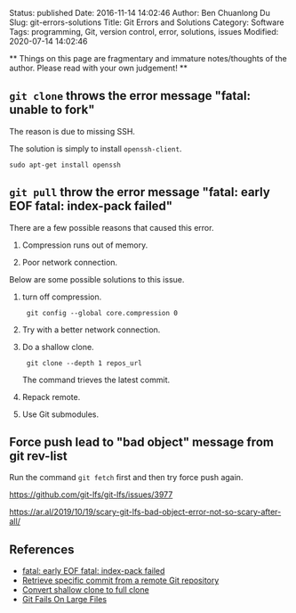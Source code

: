 Status: published
Date: 2016-11-14 14:02:46
Author: Ben Chuanlong Du
Slug: git-errors-solutions
Title: Git Errors and Solutions
Category: Software
Tags: programming, Git, version control, error, solutions, issues
Modified: 2020-07-14 14:02:46

**
Things on this page are fragmentary and immature notes/thoughts of the author.
Please read with your own judgement!
**

## `git clone` throws the error message "fatal: unable to fork"

The reason is due to missing SSH.

The solution is simply to install `openssh-client`.

    sudo apt-get install openssh

## `git pull` throw the error message "fatal: early EOF fatal: index-pack failed"

There are a few possible reasons that caused this error.

1. Compression runs out of memory.

2. Poor network connection.

Below are some possible solutions to this issue.

1. turn off compression.

        git config --global core.compression 0

2. Try with a better network connection.

3. Do a shallow clone.

        git clone --depth 1 repos_url

    The command trieves the latest commit.

4. Repack remote.

5. Use Git submodules.

## Force push lead to "bad object" message from git rev-list

Run the command `git fetch` first and then try force push again.

https://github.com/git-lfs/git-lfs/issues/3977

https://ar.al/2019/10/19/scary-git-lfs-bad-object-error-not-so-scary-after-all/

## References

- [fatal: early EOF fatal: index-pack failed](http://stackoverflow.com/questions/21277806/fatal-early-eof-fatal-index-pack-failed)
- [Retrieve specific commit from a remote Git repository](http://stackoverflow.com/questions/14872486/retrieve-specific-commit-from-a-remote-git-repository/30701724#30701724)
- [Convert shallow clone to full clone](http://stackoverflow.com/questions/6802145/convert-shallow-clone-to-full-clone/6802238#6802238)
- [Git Fails On Large Files](http://blog.dinaburg.org/2013/07/git-fails-on-large-files.html)
